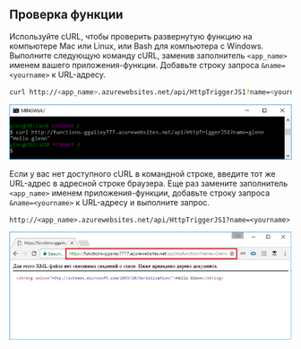 ## <a name="test-the-function"></a>Проверка функции

Используйте cURL, чтобы проверить развернутую функцию на компьютере Mac или Linux, или Bash для компьютера с Windows. Выполните следующую команду cURL, заменив заполнитель `<app_name>` именем вашего приложения-функции. Добавьте строку запроса `&name=<yourname>` к URL-адресу.

```bash
curl http://<app_name>.azurewebsites.net/api/HttpTriggerJS1?name=<yourname>
```  

![Ответ функции в браузере](./media/functions-test-function-code/functions-azure-cli-function-test-curl.png)  

Если у вас нет доступного cURL в командной строке, введите тот же URL-адрес в адресной строке браузера. Еще раз замените заполнитель `<app_name>` именем приложения-функции, добавьте строку запроса `&name=<yourname>` к URL-адресу и выполните запрос. 

    http://<app_name>.azurewebsites.net/api/HttpTriggerJS1?name=<yourname>
   
![Ответ функции в браузере](./media/functions-test-function-code/functions-azure-cli-function-test-browser.png)  
